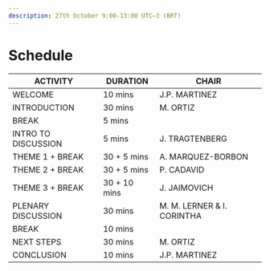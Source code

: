 ```yaml
---
description: 27th October 9:00-13:00 UTC–3 (BRT)
---
```


# Schedule

| **ACTIVITY**        | **DURATION** | **CHAIR**                  |
| ------------------- | ------------ | -------------------------- |
| WELCOME             | 10 mins      | J.P. MARTINEZ              |
| INTRODUCTION        | 30 mins      | M. ORTIZ                   |
| BREAK               | 5 mins       |                            |
| INTRO TO DISCUSSION | 5 mins       | J. TRAGTENBERG             |
| THEME 1 +  BREAK    | 30 + 5 mins  | A. MARQUEZ-BORBON          |
| THEME 2 +  BREAK    | 30 + 5 mins  | P. CADAVID                 |
| THEME 3 +  BREAK    | 30 + 10 mins | J. JAIMOVICH               |
| PLENARY DISCUSSION  | 30 mins      | M. M. LERNER & I. CORINTHA |
| BREAK               | 10 mins      |                            |
| NEXT STEPS          | 30 mins      | M. ORTIZ                   |
| CONCLUSION          | 10 mins      | J.P. MARTINEZ              |
